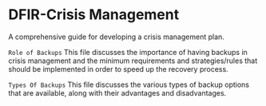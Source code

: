 # DFIR-Crisis Management
A comprehensive guide for developing a crisis management plan.

``Role of Backups`` 
This file discusses the importance of having backups in crisis management and the minimum requirements and strategies/rules that should be implemented in order to speed up the recovery process.

``Types Of Backups``
This file discusses the various types of backup options that are available, along with their advantages and disadvantages.
